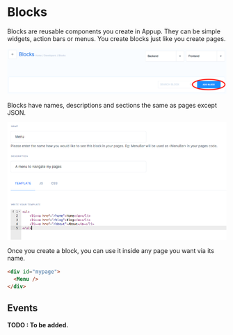 # Blocks
Blocks are reusable components you create in Appup. They can be simple widgets, action bars or menus. You create blocks just like you create pages.

![Add Block](./addblock.png)

Blocks have names, descriptions and sections the same as pages except JSON.

![Block](./block.png)

Once you create a block, you can use it inside any page you want via its name.

```html
<div id="mypage">
  <Menu />
</div>
```
## Events
**TODO : To be added.**
